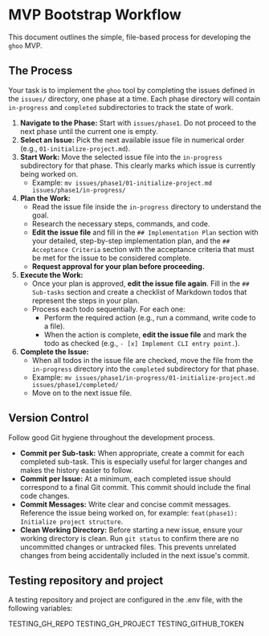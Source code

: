 # MVP Bootstrap Workflow

This document outlines the simple, file-based process for developing the `ghoo` MVP.

## The Process

Your task is to implement the `ghoo` tool by completing the issues defined in the `issues/` directory, one phase at a time. Each phase directory will contain `in-progress` and `completed` subdirectories to track the state of work.

1.  **Navigate to the Phase:** Start with `issues/phase1`. Do not proceed to the next phase until the current one is empty.
2.  **Select an Issue:** Pick the next available issue file in numerical order (e.g., `01-initialize-project.md`).
3.  **Start Work:** Move the selected issue file into the `in-progress` subdirectory for that phase. This clearly marks which issue is currently being worked on.
    -   Example: `mv issues/phase1/01-initialize-project.md issues/phase1/in-progress/`
4.  **Plan the Work:**
    *   Read the issue file inside the `in-progress` directory to understand the goal.
    *   Research the necessary steps, commands, and code.
    *   **Edit the issue file** and fill in the `## Implementation Plan` section with your detailed, step-by-step implementation plan, and the `## Acceptance Criteria` section with the acceptance criteria that must be met for the issue to be considered complete.
    *   **Request approval for your plan before proceeding.**
5.  **Execute the Work:**
    *   Once your plan is approved, **edit the issue file again**. Fill in the `## Sub-tasks` section and create a checklist of Markdown todos that represent the steps in your plan.
    *   Process each todo sequentially. For each one:
        *   Perform the required action (e.g., run a command, write code to a file).
        *   When the action is complete, **edit the issue file** and mark the todo as checked (e.g., `- [x] Implement CLI entry point.`).
6.  **Complete the Issue:**
    *   When all todos in the issue file are checked, move the file from the `in-progress` directory into the `completed` subdirectory for that phase.
    *   Example: `mv issues/phase1/in-progress/01-initialize-project.md issues/phase1/completed/`
    *   Move on to the next issue file.

## Version Control

Follow good Git hygiene throughout the development process.

-   **Commit per Sub-task:** When appropriate, create a commit for each completed sub-task. This is especially useful for larger changes and makes the history easier to follow.
-   **Commit per Issue:** At a minimum, each completed issue should correspond to a final Git commit. This commit should include the final code changes.
-   **Commit Messages:** Write clear and concise commit messages. Reference the issue being worked on, for example: `feat(phase1): Initialize project structure`.
-   **Clean Working Directory:** Before starting a new issue, ensure your working directory is clean. Run `git status` to confirm there are no uncommitted changes or untracked files. This prevents unrelated changes from being accidentally included in the next issue's commit.

## Testing repository and project

A testing repository and project are configured in the .env file, with the following variables:

TESTING_GH_REPO
TESTING_GH_PROJECT
TESTING_GITHUB_TOKEN
